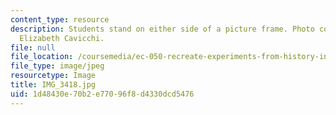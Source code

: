```yaml
---
content_type: resource
description: Students stand on either side of a picture frame. Photo courtesy of Dr.
  Elizabeth Cavicchi.
file: null
file_location: /coursemedia/ec-050-recreate-experiments-from-history-inform-the-future-from-the-past-galileo-january-iap-2010/1d48430e70b2e77096f8d4330dcd5476_IMG_3418.jpg
file_type: image/jpeg
resourcetype: Image
title: IMG_3418.jpg
uid: 1d48430e-70b2-e770-96f8-d4330dcd5476
---
```

